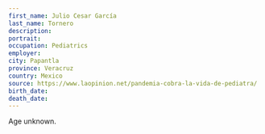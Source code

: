 ```yaml
---
first_name: Julio Cesar García
last_name: Tornero
description: 
portrait: 
occupation: Pediatrics
employer: 
city: Papantla
province: Veracruz
country: Mexico
source: https://www.laopinion.net/pandemia-cobra-la-vida-de-pediatra/
birth_date: 
death_date: 
---
```


Age unknown.